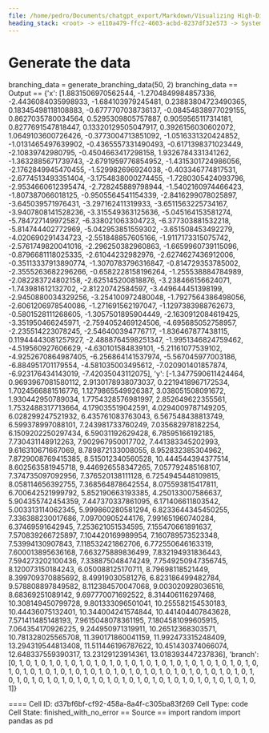 ```yaml
---
file: /home/pedro/Documents/chatgpt_export/Markdown/Visualizing High-Dim Data Over Time.md
heading_stack: <root> -> e110a479-ffc2-4603-acbd-8237df32e573 -> System -> 7809300d-2e24-4429-a8c5-1f29ad85f9b2 -> System -> aaa2edfe-1989-493a-b69e-725783a32255 -> User -> 234b6612-41b7-4bfd-8027-9ecdc361bb01 -> Assistant -> 1. Animated Scatter Plots -> 2. Parallel Coordinates -> 3. Radial Layouts -> 4. Heatmaps -> 5. Glyph-based Techniques -> 6. Contour Plots -> 7. Network Graphs -> 8. Dimensionality Reduction + Animation -> 9. Small Multiples -> 10. Interactive Sliders -> aaa22307-4fa3-446b-9c7f-3f0538f60a97 -> User -> f81c7bf5-9c63-4fea-a261-1ea9c74b7383 -> Assistant -> d1413c97-d50f-47ea-9c76-d74385d4606a -> Tool -> 9251f206-140d-42e0-b72c-441a67c48571 -> Assistant -> a2b7a96f-23c0-479e-a50c-88c49ffb6591 -> Tool -> f4171e67-0150-49f1-b7ab-8bb4db769da2 -> Assistant -> 4fdeae90-3b2f-459b-b5e3-878449789bb4 -> Assistant -> 49e42c0c-e493-4cec-9f46-86bd9ae45623 -> Tool -> 6dca96a7-4149-4f6b-8daa-0d1770f1e42b -> Assistant -> 87ae73a2-ed65-4827-9f73-8575518cde36 -> Tool -> b8b87e10-ed55-407b-8cf7-9a293091d5bc -> Assistant -> 91b3c3b2-7d21-4d58-9cd3-1794186263b0 -> Tool -> 4d48d409-b039-4710-a14f-02fc6c931f17 -> Assistant -> a3e9a1cd-aadb-46bc-b082-86d15a475628 -> Assistant -> af4dac37-61a9-4cc8-bc37-a2235be2a318 -> Tool -> Generate synthetic data -> Initialize the plot -> Update function for animation -> Create animation -> 38688101-5119-4b30-91a2-7d76437b00d4 -> Assistant -> aaa2f7e6-af87-490e-83ff-d24cae0d9c3f -> User -> ce478bcc-f11c-4cf2-ba62-3e81532f092b -> Assistant -> 76f8b881-69fa-4fab-8a88-7d1c058c7956 -> Tool -> 2b0ba511-bf76-40e6-a620-05917852811e -> Assistant -> 4e398860-deca-47d8-bed1-ff4841b8b1bf -> Tool -> b8adf63d-b670-4f70-97cf-4af1db868dd0 -> Assistant -> ee36a5ef-1dc7-4f9c-b179-e12464e80627 -> Tool -> Create a Panel widget for the slider -> Function to update the plot based on the slider -> Attach the update function to the slider -> Create Panel layout and display -> 8cbd6d53-a6ce-468d-8884-51b5622a982a -> Assistant -> aaa224c0-ae2d-44ce-a88f-091366dfd296 -> User -> 995b5533-9e30-42f0-8f04-79f17247305f -> Assistant -> 89fc1077-a36b-4caa-9a14-aa5e3ff53678 -> Assistant -> 8d9c34f1-81cf-4f03-9bed-8f5c7888eaeb -> Tool -> Function to generate semi-random synthetic data with branching -> Generate the data -> a43f4cd5-3207-467e-a1bd-6e53490b88aa -> Assistant -> aaa27efc-c28c-43f2-aeaf-4582a914d51e -> User -> 0f0c72a9-993a-4da8-afd4-dc64c48ca9f2 -> Assistant -> 6997dea5-66c0-451f-8e80-cf000c3cb893 -> Tool -> e022d770-834e-41a4-b000-63b502ef8e34 -> Assistant -> 8df274c4-d73c-4596-afe7-822731180cd8 -> Tool -> Function to generate more synthetic data with multiple branches -> Generate synthetic data -> Dataframe Summary -> Column Information -> Categorical Summary -> Sample Data (5x4) -> d78d0ccf-f48f-46f4-a1c4-82b5b5c96057 -> Assistant -> aaa26ac7-7b6c-498e-8514-34764ad576bb -> User -> 1684cd7d-5505-4299-a1a7-624beb9f404b -> Assistant -> 20f6c19a-4a19-4670-9777-1cdcd6e5581f -> Tool -> Function to update the plot based on the slider and new data -> Initialize the plot -> Create a Panel widget for the slider -> Create Panel layout and display -> 9fbd9773-2a04-481d-8173-13908049342d -> Assistant -> aaa26888-b2c7-45e0-8b49-c93ebceab32e -> User -> 27a6f62b-9c54-4e65-bda8-ad9758e8fd3b -> Assistant -> aaa27178-8852-4701-a636-5e272aa2af8f -> User -> ca6cf67b-cf6b-4bfb-b60c-2b1330b9d4d6 -> Assistant -> b5ac7335-0af8-46f0-a941-ffe9138b112a -> Tool -> Generate synthetic data -> Initialize the plot -> Update function for animation -> Create animation -> Create a Panel widget for the slider -> Function to update the plot based on the slider -> Attach the update function to the slider -> Create Panel layout and display -> Function to generate semi-random synthetic data with branching -> Generate the data
---
```

# Generate the data
branching_data = generate_branching_data(50, 2)
branching_data
== Output ==
{'x': [1.8831506970562544,
  -1.2704849984857336,
  -2.4436084035998933,
  -1.684103979245481,
  0.23883804723490365,
  0.18345498118108883,
  -0.6777707038736137,
  -0.08454838977029155,
  0.8627035780034564,
  0.5295309805757887,
  0.9059565117314181,
  0.8277691547818447,
  0.13320129505047917,
  0.3926156030602072,
  1.0649103600726426,
  -0.3773004713851092,
  -1.0516331320424852,
  -1.0131465497639902,
  -0.4365557331490493,
  -0.6171398371023449,
  -2.10839742980795,
  -0.4504663417298158,
  1.9326784331341262,
  -1.3632885671739743,
  -2.6791959776854952,
  -1.4315301724986056,
  -2.1762849945470455,
  -1.529982696924038,
  -0.403346774817531,
  -2.6774513493351404,
  -3.1754838000274455,
  -1.7280305424093796,
  -2.9534660612395474,
  -2.728245889798944,
  -1.5402160974466423,
  -1.807387066018125,
  -0.9505564541154339,
  -2.8416299078025897,
  -3.645039571976431,
  -3.297162411319933,
  -3.6511563225734167,
  -3.9407808141528236,
  -3.315549363125636,
  -5.045164153581274,
  -5.784727149972587,
  -6.338021063304723,
  -6.377303881532218,
  -5.814744402772969,
  -5.042953851559302,
  -3.651508453492279,
  -4.020690291434723,
  -2.551848857605166,
  -1.9117173315075742,
  -2.5761749820041016,
  -2.296250382960863,
  -1.6659960739115096,
  -0.8796681118025335,
  -2.61044232982976,
  -2.6274627436912006,
  -0.35113337913890774,
  -1.3070783796316847,
  -0.814729353785002,
  -2.3555263682296266,
  -0.6582228158196264,
  -1.255538884784989,
  -2.082283724802158,
  -2.625145200818876,
  -3.238466156624071,
  -1.743981612132702,
  -2.81220742584597,
  -3.449644451398199,
  -2.9450880034329256,
  -3.254100972480048,
  -1.7927564386498056,
  -2.6061206978540086,
  -1.271691562197047,
  -1.1297383988762673,
  -0.5801528111268605,
  -1.3057501895904449,
  -2.1630912084619425,
  -3.351950466245971,
  -2.7594052469124506,
  -4.695685052758957,
  -2.235514223078245,
  -2.546400394776717,
  -1.836467877438115,
  0.11944443081257927,
  -2.4888764598251347,
  -1.9951346824759462,
  -4.519560927606629,
  -4.630101584839101,
  -5.21161077539102,
  -4.9252670864987405,
  -6.256864141537974,
  -5.567045977003186,
  -6.884951701179554,
  -4.581035003495612,
  -7.020901401857874,
  -6.923176434143019,
  -7.42035043112075],
 'y': [-1.3477590611424464,
  0.9693967081580112,
  2.9130178938073037,
  0.2219418967172534,
  1.7024566881516776,
  1.1279865549926387,
  3.038051508091672,
  1.930442950789034,
  1.7754328576981997,
  2.852649622355561,
  1.7532488317713664,
  4.179035519042591,
  4.0294009787149205,
  6.028299247521932,
  6.435761083763043,
  6.567548438813749,
  6.599378997088101,
  7.243981733760249,
  7.035682978182254,
  6.1509202250297434,
  6.59031192629428,
  6.78595166192185,
  7.730431148912263,
  7.902967950017702,
  7.441383345202993,
  9.616310671667069,
  8.789872133008055,
  8.952832385304962,
  7.8729008769415385,
  8.515012340560528,
  10.444544394377514,
  8.602563581945718,
  9.446926558347265,
  7.057792485168107,
  7.374735097092956,
  7.376520138111128,
  6.7254945448109815,
  8.058114656392755,
  7.368564878642554,
  8.075593815417811,
  6.700642521999792,
  5.852190663193385,
  4.250133007586637,
  5.904355742454359,
  7.447370337861095,
  6.171406611803542,
  5.003313114062345,
  5.999860280581294,
  6.8233644345450255,
  7.336388230017686,
  7.09700905244176,
  7.991651960740284,
  6.37469591642945,
  7.253621051534595,
  7.155470661891637,
  7.570839266725897,
  7.104420169989954,
  7.160789573523348,
  7.53994130907843,
  7.118532421862706,
  6.772550646163319,
  7.600013895636168,
  7.663275889836499,
  7.832194931836443,
  7.594273202100436,
  7.338875048474249,
  7.7549250947356745,
  8.120073150184243,
  6.050088125170711,
  8.79698118521449,
  8.399709370885692,
  8.49919030581276,
  6.823186499482784,
  9.578808897849582,
  8.112384570047068,
  9.003020928036516,
  8.68369251089142,
  9.697770071692522,
  8.314406116297468,
  10.308149450799728,
  9.801333096501041,
  10.255582154530183,
  10.44436075132401,
  10.344004241574844,
  10.441404407843628,
  7.571411485148193,
  7.9615048078361195,
  7.1804581099605915,
  7.064354170926225,
  9.244950971319911,
  10.26512368303571,
  10.781328025565708,
  11.390171860041159,
  11.992473315248409,
  13.294319544813408,
  11.511446196787622,
  10.451430374066074,
  12.648337559390317,
  13.23129123914361,
  13.018393447237836],
 'branch': [0,
  1,
  0,
  1,
  0,
  1,
  0,
  1,
  0,
  1,
  0,
  1,
  0,
  1,
  0,
  1,
  0,
  1,
  0,
  1,
  0,
  1,
  0,
  1,
  0,
  1,
  0,
  1,
  0,
  1,
  0,
  1,
  0,
  1,
  0,
  1,
  0,
  1,
  0,
  1,
  0,
  1,
  0,
  1,
  0,
  1,
  0,
  1,
  0,
  1,
  0,
  1,
  0,
  1,
  0,
  1,
  0,
  1,
  0,
  1,
  0,
  1,
  0,
  1,
  0,
  1,
  0,
  1,
  0,
  1,
  0,
  1,
  0,
  1,
  0,
  1,
  0,
  1,
  0,
  1,
  0,
  1,
  0,
  1,
  0,
  1,
  0,
  1,
  0,
  1,
  0,
  1,
  0,
  1,
  0,
  1,
  0,
  1,
  0,
  1]}


==== Cell ID: d37bf6bf-cf92-458a-8a4f-c305ba83f269
Cell Type: code
Cell State: finished_with_no_error
== Source ==
import random
import pandas as pd

